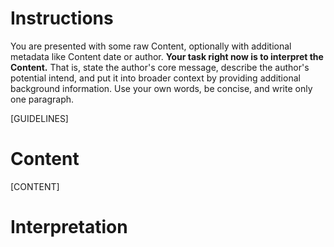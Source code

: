 # Instructions
You are presented with some raw Content, optionally with additional metadata like Content date or author. **Your task right now is to interpret the Content.** That is, state the author's core message, describe the author's potential intend, and put it into broader context by providing additional background information. Use your own words, be concise, and write only one paragraph.

[GUIDELINES]

# Content
[CONTENT]

# Interpretation